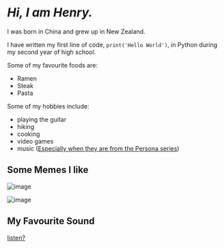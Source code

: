 # *Hi, I am Henry.*

I was born in China and grew up in New Zealand.

I have written my first line of code, `print('Hello World')`, in Python during my second year of high school.

Some of my favourite foods are:
- Ramen
- Steak
- Pasta

Some of my hobbies include:
- playing the guitar
- hiking
- cooking
- video games
- music ([Especially when they are from the Persona series](https://www.youtube.com/watch?v=7LqTCYxFMlU&ab_channel=Bfr%27sOST))

## Some Memes I like
![image](https://user-images.githubusercontent.com/36842098/192134401-56d39f14-f49b-4451-aa0c-32a41f4a7a16.png)

![image](https://user-images.githubusercontent.com/36842098/192134564-dcab19a4-2bb3-4b9f-bfb2-a52c05da0820.png)

## My Favourite Sound
[listen?](sound.md)
